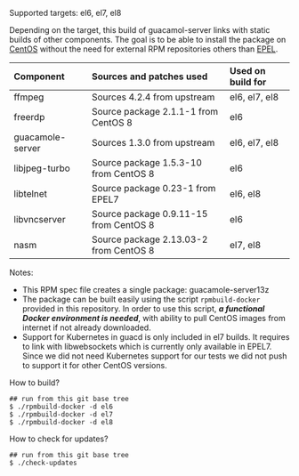 Supported targets: el6, el7, el8

Depending on the target, this build of guacamol-server links with static builds of other components. The goal is to be able to install the package on [CentOS](https://www.centos.org/) without the need for external RPM repositories others than [EPEL](https://fedoraproject.org/wiki/EPEL).

| Component           | Sources and patches used                      | Used on build for |
| :-------------------|:----------------------------------------------|:------------------|
| ffmpeg              | Sources 4.2.4 from upstream                   | el6, el7, el8     |
| freerdp             | Source package 2.1.1-1 from CentOS 8          | el6               |
| guacamole-server    | Sources 1.3.0 from upstream                   | el6, el7, el8     |
| libjpeg-turbo       | Source package 1.5.3-10 from CentOS 8         | el6               |
| libtelnet           | Source package 0.23-1 from EPEL7              | el6, el8          |
| libvncserver        | Source package 0.9.11-15 from CentOS 8        | el6               |
| nasm                | Source package 2.13.03-2 from CentOS 8        | el7, el8          |

Notes:
  - This RPM spec file creates a single package: guacamole-server13z
  - The package can be built easily using the script `rpmbuild-docker` provided in this repository. In order to use this script, _**a functional Docker environment is needed**_, with ability to pull CentOS images from internet if not already downloaded.
  - Support for Kubernetes in guacd is only included in el7 builds. It requires to link with libwebsockets which is currently only available in EPEL7. Since we did not need Kubernetes support for our tests we did not push to support it for other CentOS versions.

How to build?
```
## run from this git base tree
$ ./rpmbuild-docker -d el6
$ ./rpmbuild-docker -d el7
$ ./rpmbuild-docker -d el8
```

How to check for updates?
```
## run from this git base tree
$ ./check-updates
```
